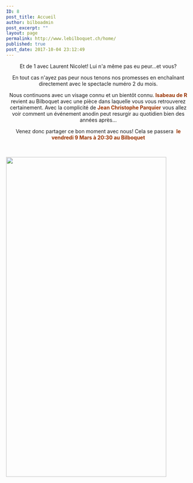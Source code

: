 ```yaml
---
ID: 8
post_title: Accueil
author: bilboadmin
post_excerpt: ""
layout: page
permalink: http://www.lebilboquet.ch/home/
published: true
post_date: 2017-10-04 23:12:49
---
```

<p style="text-align: center;">Et de 1 avec Laurent Nicolet! Lui n'a même pas eu peur...et vous?</p>
<p style="text-align: center;">En tout cas n'ayez pas peur nous tenons nos promesses en enchaînant directement avec le spectacle numéro 2 du mois.</p>
<p style="text-align: center;">Nous continuons avec un visage connu et un bientôt connu.<span style="color: #993300;"><strong> Isabeau de R</strong> </span>revient au Bilboquet avec une pièce dans laquelle vous vous retrouverez certainement. Avec la complicité de <span style="color: #993300;"><strong>Jean Christophe Parquier</strong></span> vous allez voir comment un événement anodin peut resurgir au quotidien bien des années après...</p>
<p style="text-align: center;">Venez donc partager ce bon moment avec nous! Cela se passera  <span style="color: #993300;"><strong>l<span style="color: #993300;">e</span> vendredi 9 Mars à 20:30 au Bilboquet</strong></span></p>
&nbsp;

<strong style="color: #993300; text-align: center;"><img class="aligncenter wp-image-61 size-full" src="http://www.lebilboquet.ch/wp-content/uploads/2017/06/10.Scene-de-Mariage.jpg" alt="" width="438" height="875" /></strong>